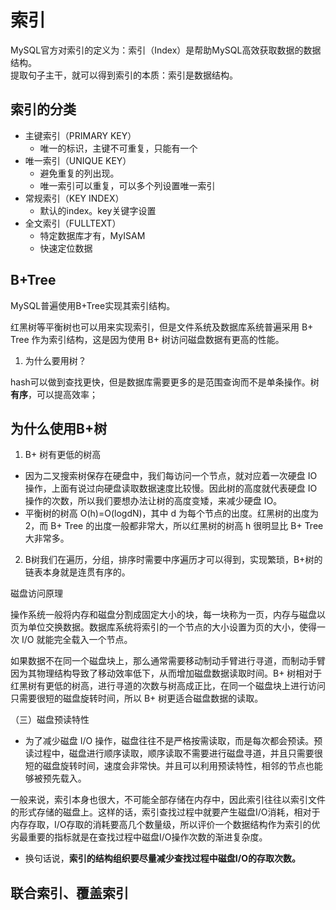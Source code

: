 # 索引
MySQL官方对索引的定义为：索引（Index）是帮助MySQL高效获取数据的数据结构。        
提取句子主干，就可以得到索引的本质：索引是数据结构。

## 索引的分类
* 主键索引（PRIMARY KEY）
    * 唯一的标识，主键不可重复，只能有一个
* 唯一索引（UNIQUE KEY）
    * 避免重复的列出现。
    * 唯一索引可以重复，可以多个列设置唯一索引
* 常规索引（KEY INDEX）
    * 默认的index。key关键字设置
* 全文索引（FULLTEXT）
    * 特定数据库才有，MyISAM
    * 快速定位数据
    
## B+Tree
MySQL普遍使用B+Tree实现其索引结构。

红黑树等平衡树也可以用来实现索引，但是文件系统及数据库系统普遍采用 B+ Tree 作为索引结构，这是因为使用 B+ 树访问磁盘数据有更高的性能。

1. 为什么要用树？

hash可以做到查找更快，但是数据库需要更多的是范围查询而不是单条操作。树**有序**，可以提高效率；

## 为什么使用B+树

1. B+ 树有更低的树高
* 因为二叉搜索树保存在硬盘中，我们每访问一个节点，就对应着一次硬盘 IO 操作，上面有说过向硬盘读取数据速度比较慢。因此树的高度就代表硬盘 IO 操作的次数，所以我们要想办法让树的高度变矮，来减少硬盘 IO。
* 平衡树的树高 O(h)=O(logdN)，其中 d 为每个节点的出度。红黑树的出度为 2，而 B+ Tree 的出度一般都非常大，所以红黑树的树高 h 很明显比 B+ Tree 大非常多。
2. B树我们在遍历，分组，排序时需要中序遍历才可以得到，实现繁琐，B+树的链表本身就是连贯有序的。

磁盘访问原理

操作系统一般将内存和磁盘分割成固定大小的块，每一块称为一页，内存与磁盘以页为单位交换数据。数据库系统将索引的一个节点的大小设置为页的大小，使得一次 I/O 就能完全载入一个节点。

如果数据不在同一个磁盘块上，那么通常需要移动制动手臂进行寻道，而制动手臂因为其物理结构导致了移动效率低下，从而增加磁盘数据读取时间。B+ 树相对于红黑树有更低的树高，进行寻道的次数与树高成正比，在同一个磁盘块上进行访问只需要很短的磁盘旋转时间，所以 B+ 树更适合磁盘数据的读取。

（三）磁盘预读特性

* 为了减少磁盘 I/O 操作，磁盘往往不是严格按需读取，而是每次都会预读。预读过程中，磁盘进行顺序读取，顺序读取不需要进行磁盘寻道，并且只需要很短的磁盘旋转时间，速度会非常快。并且可以利用预读特性，相邻的节点也能够被预先载入。

一般来说，索引本身也很大，不可能全部存储在内存中，因此索引往往以索引文件的形式存储的磁盘上。这样的话，索引查找过程中就要产生磁盘I/O消耗，相对于内存存取，I/O存取的消耗要高几个数量级，所以评价一个数据结构作为索引的优劣最重要的指标就是在查找过程中磁盘I/O操作次数的渐进复杂度。

* 换句话说，**索引的结构组织要尽量减少查找过程中磁盘I/O的存取次数。**

## 联合索引、覆盖索引

